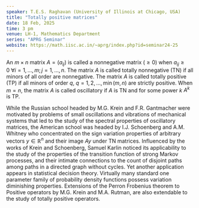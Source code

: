 ```yaml
---
speaker: T.E.S. Raghavan (University of Illinois at Chicago, USA)
title: "Totally positive matrices"
date: 18 Feb, 2025
time: 3 pm
venue: LH-1, Mathematics Department
series: "APRG Seminar"
website: https://math.iisc.ac.in/~aprg/index.php?id=seminar24-25
---
```


An $m \times n$ matrix $A = (a_{ij})$ is called a nonnegative matrix ($\geq 0$) when $a_{ij} \geq 0\ \forall i=1,\dots,m; j = 1,\dots,n$. The matrix
$A$ is called totally nonnegative (TN) if all minors of all order are nonnegative. The matrix $A$ is called totally positive (TP) if all minors of
order $q$, $q = 1, 2, \dots, \min(m, n)$ are strictly positive. When $m=n$, the matrix $A$ is called oscillatory if $A$ is TN and for some power
$k$ $A^k$ is TP.

While the Russian school headed by M.G. Krein and F.R. Gantmacher were motivated by problems of small oscillations and vibrations of mechanical
systems that led to the study of the spectral properties of oscillatory matrices, the American school was headed by I.J. Schoenberg and A.M. Whitney
who concentrated on the sign variation properties of arbitrary vectors $y \in \mathbb{R}^n$ and their image $Ay$ under TN matrices. Influenced by
the works of Krein and Schoenberg, Samuel Karlin noticed its applicability to the study of the properties of the transition function of strong
Markov processes, and their intimate connections to the count of disjoint paths among paths in a directed graph without cycles. Yet another application
appears in statistical decision theory. Virtually many standard one parameter family of probability density functions possess variation diminishing
properties. Extensions of the Perron Frobenius theorem to Positive operators by M.G. Krein and M.A. Rutman, are also extendable to the study of
totally positive operators.
